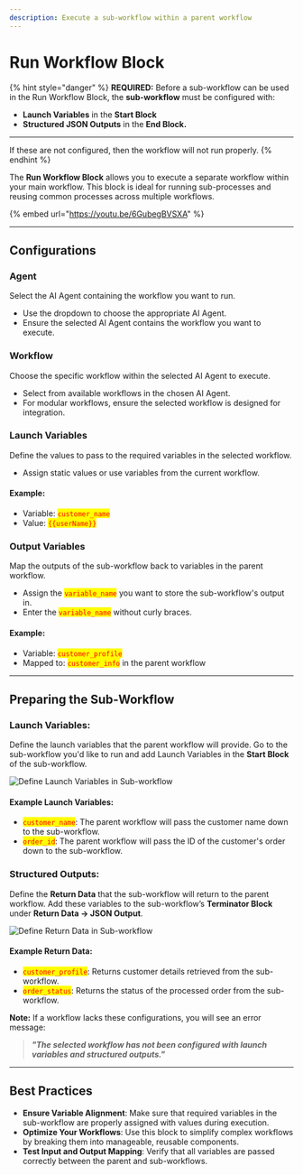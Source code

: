 ```yaml
---
description: Execute a sub-workflow within a parent workflow
---
```


# Run Workflow Block

{% hint style="danger" %}
**REQUIRED:** Before a sub-workflow can be used in the Run Workflow Block, the **sub-workflow** must be configured with:&#x20;

* **Launch Variables** in the **Start Block**&#x20;
* **Structured JSON Outputs** in the **End Block.**

***

If these are not configured, then the workflow will not run properly.
{% endhint %}

The **Run Workflow Block** allows you to execute a separate workflow within your main workflow. This block is ideal for running sub-processes and reusing common processes across multiple workflows.

{% embed url="https://youtu.be/6GubegBVSXA" %}

***

## **Configurations**

### **Agent**

Select the AI Agent containing the workflow you want to run.

* Use the dropdown to choose the appropriate AI Agent.
* Ensure the selected AI Agent contains the workflow you want to execute.

### **Workflow**

Choose the specific workflow within the selected AI Agent to execute.

* Select from available workflows in the chosen AI Agent.
* For modular workflows, ensure the selected workflow is designed for integration.

### **Launch Variables**

Define the values to pass to the required variables in the selected workflow.

* Assign static values or use variables from the current workflow.

#### Example:

* Variable: <mark style="color:red;">`customer_name`</mark>
* Value: <mark style="color:red;">`{{userName}}`</mark>

### **Output Variables**

Map the outputs of the sub-workflow back to variables in the parent workflow.

* Assign the <mark style="color:red;">`variable_name`</mark> you want to store the sub-workflow's output in.
* Enter the <mark style="color:red;">`variable_name`</mark> without curly braces.

#### Example:

* Variable: <mark style="color:red;">`customer_profile`</mark>
* Mapped to: <mark style="color:red;">`customer_info`</mark> in the parent workflow

***

## **Preparing the Sub-Workflow**

### **Launch Variables**:

Define the launch variables that the parent workflow will provide. Go to the sub-workflow you'd like to run and add Launch Variables in the **Start Block** of the sub-workflow.

![Define Launch Variables in Sub-workflow](<../../.gitbook/assets/Screenshot 2024-12-04 at 9.53.58 PM.png>)

#### Example Launch Variables:

* <mark style="color:red;">`customer_name`</mark>: The parent workflow will pass the customer name down to the sub-workflow.
* <mark style="color:red;">`order_id`</mark>: The parent workflow will pass the ID of the customer's order down to the sub-workflow.

### **Structured Outputs**:

Define the **Return Data** that the sub-workflow will return to the parent workflow. Add these variables to the sub-workflow’s **Terminator Block** under **Return Data -> JSON Output**.

![Define Return Data in Sub-workflow](<../../.gitbook/assets/Screenshot 2024-12-04 at 9.56.44 PM.png>)

#### Example Return Data:

* <mark style="color:red;">`customer_profile`</mark>: Returns customer details retrieved from the sub-workflow.
* <mark style="color:red;">`order_status`</mark>: Returns the status of the processed order from the sub-workflow.

**Note:** If a workflow lacks these configurations, you will see an error message:

> _**"The selected workflow has not been configured with launch variables and structured outputs."**_

***

## Best Practices

* **Ensure Variable Alignment**: Make sure that required variables in the sub-workflow are properly assigned with values during execution.
* **Optimize Your Workflows**: Use this block to simplify complex workflows by breaking them into manageable, reusable components.
* **Test Input and Output Mapping**: Verify that all variables are passed correctly between the parent and sub-workflows.
